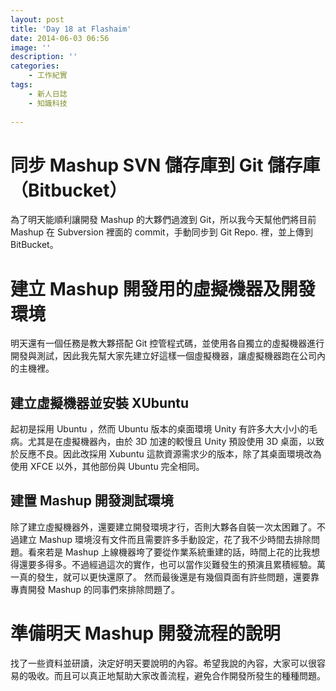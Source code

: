 ```yaml
---
layout: post
title: 'Day 18 at Flashaim'
date: 2014-06-03 06:56
image: ''
description: ''
categories:
    - 工作紀實
tags:
    - 新人日誌
    - 知識科技
 
---
```

# 同步 Mashup SVN 儲存庫到 Git 儲存庫（Bitbucket）
為了明天能順利讓開發 Mashup 的大夥們過渡到 Git，所以我今天幫他們將目前 Mashup 在 Subversion 裡面的 commit，手動同步到 Git Repo. 裡，並上傳到 BitBucket。

# 建立 Mashup 開發用的虛擬機器及開發環境
明天還有一個任務是教大夥搭配 Git 控管程式碼，並使用各自獨立的虛擬機器進行開發與測試，因此我先幫大家先建立好這樣一個虛擬機器，讓虛擬機器跑在公司內的主機裡。

## 建立虛擬機器並安裝 XUbuntu
起初是採用 Ubuntu ，然而 Ubuntu 版本的桌面環境 Unity 有許多大大小小的毛病。尤其是在虛擬機器內，由於 3D 加速的較慢且 Unity 預設使用 3D 桌面，以致於反應不良。因此改採用 Xubuntu 這款資源需求少的版本，除了其桌面環境改為使用 XFCE 以外，其他部份與 Ubuntu 完全相同。

## 建置 Mashup 開發測試環境
除了建立虛擬機器外，還要建立開發環境才行，否則大夥各自裝一次太困難了。不過建立 Mashup 環境沒有文件而且需要許多手動設定，花了我不少時間去排除問題。看來若是 Mashup 上線機器垮了要從作業系統重建的話，時間上花的比我想得還要多得多。不過經過這次的實作，也可以當作災難發生的預演且累積經驗。萬一真的發生，就可以更快還原了。
然而最後還是有幾個頁面有許些問題，還要靠專責開發 Mashup 的同事們來排除問題了。

# 準備明天 Mashup 開發流程的說明
找了一些資料並研讀，決定好明天要說明的內容。希望我說的內容，大家可以很容易的吸收。而且可以真正地幫助大家改善流程，避免合作開發所發生的種種問題。

